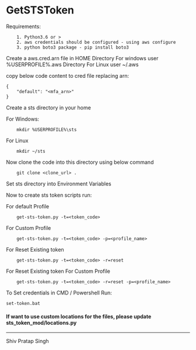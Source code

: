 # GetSTSToken

Requirements:

```
    1. Python3.6 or >
    2. aws credentials should be configured - using aws configure
    3. python boto3 package - pip install boto3
```

Create a aws.cred.arn file in HOME Directory
For windows user %USERPROFILE%\.aws Directory
For Linux user ~/.aws

copy below code content to cred file replacing arn:

```
{
    "default": "<mfa_arn>"
}
```

Create a sts directory in your home

For Windows:
```
    mkdir %USERPROFILE%\sts
```
For Linux 
```
    mkdir ~/sts
```
Now clone the code into this directory using below command

```
    git clone <clone_url> .
```

Set sts directory into Environment Variables

Now to create sts token scripts run:

For default Profile

```
    get-sts-token.py -t=<token_code>
```

For Custom Profile

```
    get-sts-token.py -t=<token_code> -p=<profile_name>
```

For Reset Existing token

```
    get-sts-token.py -t=<token_code> -r=reset
```

For Reset Existing token For Custom Profile

```
    get-sts-token.py -t=<token_code> -r=reset -p=<profile_name>
```

To Set credentials in CMD / Powershell Run:
```
set-token.bat
```

#### If want to use custom locations for the files, please update sts_token_mod/locations.py

--- 

Shiv Pratap Singh
